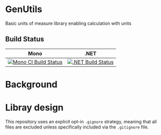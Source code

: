 # GenUtils
Basic units of measure library enabling calculation with units

## Build Status

Mono | .NET
---- | ----
[![Mono CI Build Status](https://img.shields.io/travis/halcwb/GenUtils/master.svg)](https://travis-ci.org/halcwb/GenUtils) | [![.NET Build Status](https://img.shields.io/appveyor/ci/halcwb/GenUtils/master.svg)](https://ci.appveyor.com/project/halcwb/GenUtils)


# Background

# Libray design
This repository uses an explicit opt-in `.gignore` strategy, meaning that all files are excluded unless specifically included via the `.gitignore` file.
